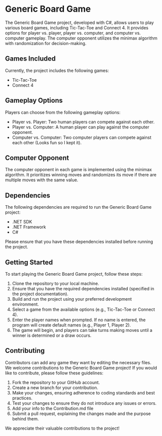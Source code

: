 # Generic Board Game

The Generic Board Game project, developed with C#, allows users to play various board games, including Tic-Tac-Toe and Connect 4. It provides options for player vs. player, player vs. computer, and computer vs. computer gameplay. The computer opponent utilizes the minimax algorithm with randomization for decision-making.

## Games Included
Currently, the project includes the following games:
- Tic-Tac-Toe
- Connect 4

## Gameplay Options
Players can choose from the following gameplay options:
- Player vs. Player: Two human players can compete against each other.
- Player vs. Computer: A human player can play against the computer opponent.
- Computer vs. Computer: Two computer players can compete against each other (Looks fun so I kept it).

## Computer Opponent
The computer opponent in each game is implemented using the minimax algorithm. It prioritizes winning moves and randomizes its move if there are multiple moves with the same value.

## Dependencies
The following dependencies are required to run the Generic Board Game project:
- .NET SDK
- .NET Framework
- C#

Please ensure that you have these dependencies installed before running the project.

## Getting Started
To start playing the Generic Board Game project, follow these steps:

1. Clone the repository to your local machine.
2. Ensure that you have the required dependencies installed (specified in the project documentation).
3. Build and run the project using your preferred development environment.
4. Select a game from the available options (e.g., Tic-Tac-Toe or Connect 4).
5. Enter the player names when prompted. If no name is entered, the program will create default names (e.g., Player 1, Player 2).
6. The game will begin, and players can take turns making moves until a winner is determined or a draw occurs.

## Contributing
Contributors can add any game they want by editing the necessary files.
We welcome contributions to the Generic Board Game project! If you would like to contribute, please follow these guidelines:

1. Fork the repository to your GitHub account.
2. Create a new branch for your contribution.
3. Make your changes, ensuring adherence to coding standards and best practices.
4. Test your changes to ensure they do not introduce any issues or errors.
5. Add your info to the Contribution.md file
6. Submit a pull request, explaining the changes made and the purpose behind them.

We appreciate their valuable contributions to the project!
